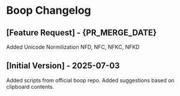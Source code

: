 # Boop Changelog

## [Feature Request] - {PR_MERGE_DATE}
Added Unicode Normilization NFD, NFC, NFKC, NFKD

## [Initial Version] - 2025-07-03
Added scripts from official boop repo.
Added suggestions based on clipboard contents.